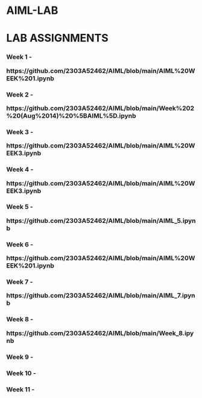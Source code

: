 # AIML-LAB
<h1>LAB ASSIGNMENTS</h1><div></div>

<body>
  <h3>Week 1 - <p>https://github.com/2303A52462/AIML/blob/main/AIML%20WEEK%201.ipynb</p></h3></div>
  <h3>Week 2 - <p>https://github.com/2303A52462/AIML/blob/main/Week%202%20(Aug%2014)%20%5BAIML%5D.ipynb</p></h3>
  <h3>Week 3 - <p>https://github.com/2303A52462/AIML/blob/main/AIML%20WEEK3.ipynb</p></h3></div>
  <h3>Week 4 - <p>https://github.com/2303A52462/AIML/blob/main/AIML%20WEEK3.ipynb</p></h3></div>
  <h3>Week 5 - <p>https://github.com/2303A52462/AIML/blob/main/AIML_5.ipynb</p></h3></div>
  <h3>Week 6 - <p>https://github.com/2303A52462/AIML/blob/main/AIML%20WEEK%201.ipynb</p></h3></div>
  <h3>Week 7 - <p>https://github.com/2303A52462/AIML/blob/main/AIML_7.ipynb</p></h3></div>
  <h3>Week 8 - <p>https://github.com/2303A52462/AIML/blob/main/Week_8.ipynb</p></h3></div>
  <h3>Week 9 - <p></p></h3></div>
  <h3>Week 10 - <p></p></h3></div>
  <h3>Week 11 - <p></p></h3></div>

</body>


